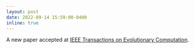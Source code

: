 ```yaml
---
layout: post
date: 2022-09-14 15:59:00-0400
inline: true
---
```


A new paper accepted at <a href="https://ieeexplore.ieee.org/abstract/document/9761994/">IEEE Transactions on Evolutionary Computation</a>.

